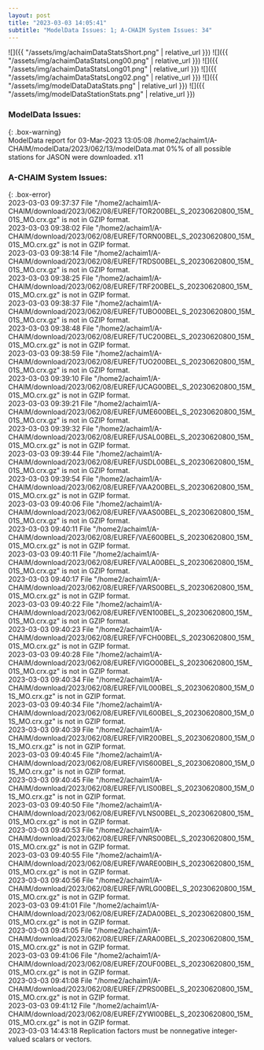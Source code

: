 ```yaml
---
layout: post
title: "2023-03-03 14:05:41"
subtitle: "ModelData Issues: 1; A-CHAIM System Issues: 34"
---
```


![]({{ "/assets/img/achaimDataStatsShort.png" | relative_url }})
![]({{ "/assets/img/achaimDataStatsLong00.png" | relative_url }})
![]({{ "/assets/img/achaimDataStatsLong01.png" | relative_url }})
![]({{ "/assets/img/achaimDataStatsLong02.png" | relative_url }})
![]({{ "/assets/img/modelDataDataStats.png" | relative_url }})
![]({{ "/assets/img/modelDataStationStats.png" | relative_url }})

### ModelData Issues:  
{: .box-warning}  
 ModelData report for 03-Mar-2023 13:05:08 
 /home2/achaim1/A-CHAIM/modelData/2023/062/13/modelData.mat 
 0%% of all possible stations for JASON were downloaded. x11 
  
### A-CHAIM System Issues:  
{: .box-error}  
2023-03-03 09:37:37 File "/home2/achaim1/A-CHAIM/download/2023/062/08/EUREF/TOR200BEL_S_20230620800_15M_01S_MO.crx.gz" is not in GZIP format.  
2023-03-03 09:38:02 File "/home2/achaim1/A-CHAIM/download/2023/062/08/EUREF/TORN00BEL_S_20230620800_15M_01S_MO.crx.gz" is not in GZIP format.  
2023-03-03 09:38:14 File "/home2/achaim1/A-CHAIM/download/2023/062/08/EUREF/TRDS00BEL_S_20230620800_15M_01S_MO.crx.gz" is not in GZIP format.  
2023-03-03 09:38:25 File "/home2/achaim1/A-CHAIM/download/2023/062/08/EUREF/TRF200BEL_S_20230620800_15M_01S_MO.crx.gz" is not in GZIP format.  
2023-03-03 09:38:37 File "/home2/achaim1/A-CHAIM/download/2023/062/08/EUREF/TUBO00BEL_S_20230620800_15M_01S_MO.crx.gz" is not in GZIP format.  
2023-03-03 09:38:48 File "/home2/achaim1/A-CHAIM/download/2023/062/08/EUREF/TUC200BEL_S_20230620800_15M_01S_MO.crx.gz" is not in GZIP format.  
2023-03-03 09:38:59 File "/home2/achaim1/A-CHAIM/download/2023/062/08/EUREF/TUO200BEL_S_20230620800_15M_01S_MO.crx.gz" is not in GZIP format.  
2023-03-03 09:39:10 File "/home2/achaim1/A-CHAIM/download/2023/062/08/EUREF/UCAG00BEL_S_20230620800_15M_01S_MO.crx.gz" is not in GZIP format.  
2023-03-03 09:39:21 File "/home2/achaim1/A-CHAIM/download/2023/062/08/EUREF/UME600BEL_S_20230620800_15M_01S_MO.crx.gz" is not in GZIP format.  
2023-03-03 09:39:32 File "/home2/achaim1/A-CHAIM/download/2023/062/08/EUREF/USAL00BEL_S_20230620800_15M_01S_MO.crx.gz" is not in GZIP format.  
2023-03-03 09:39:44 File "/home2/achaim1/A-CHAIM/download/2023/062/08/EUREF/USDL00BEL_S_20230620800_15M_01S_MO.crx.gz" is not in GZIP format.  
2023-03-03 09:39:54 File "/home2/achaim1/A-CHAIM/download/2023/062/08/EUREF/VAA200BEL_S_20230620800_15M_01S_MO.crx.gz" is not in GZIP format.  
2023-03-03 09:40:06 File "/home2/achaim1/A-CHAIM/download/2023/062/08/EUREF/VAAS00BEL_S_20230620800_15M_01S_MO.crx.gz" is not in GZIP format.  
2023-03-03 09:40:11 File "/home2/achaim1/A-CHAIM/download/2023/062/08/EUREF/VAE600BEL_S_20230620800_15M_01S_MO.crx.gz" is not in GZIP format.  
2023-03-03 09:40:11 File "/home2/achaim1/A-CHAIM/download/2023/062/08/EUREF/VALA00BEL_S_20230620800_15M_01S_MO.crx.gz" is not in GZIP format.  
2023-03-03 09:40:17 File "/home2/achaim1/A-CHAIM/download/2023/062/08/EUREF/VARS00BEL_S_20230620800_15M_01S_MO.crx.gz" is not in GZIP format.  
2023-03-03 09:40:22 File "/home2/achaim1/A-CHAIM/download/2023/062/08/EUREF/VEN100BEL_S_20230620800_15M_01S_MO.crx.gz" is not in GZIP format.  
2023-03-03 09:40:23 File "/home2/achaim1/A-CHAIM/download/2023/062/08/EUREF/VFCH00BEL_S_20230620800_15M_01S_MO.crx.gz" is not in GZIP format.  
2023-03-03 09:40:28 File "/home2/achaim1/A-CHAIM/download/2023/062/08/EUREF/VIGO00BEL_S_20230620800_15M_01S_MO.crx.gz" is not in GZIP format.  
2023-03-03 09:40:34 File "/home2/achaim1/A-CHAIM/download/2023/062/08/EUREF/VIL000BEL_S_20230620800_15M_01S_MO.crx.gz" is not in GZIP format.  
2023-03-03 09:40:34 File "/home2/achaim1/A-CHAIM/download/2023/062/08/EUREF/VIL600BEL_S_20230620800_15M_01S_MO.crx.gz" is not in GZIP format.  
2023-03-03 09:40:39 File "/home2/achaim1/A-CHAIM/download/2023/062/08/EUREF/VIR200BEL_S_20230620800_15M_01S_MO.crx.gz" is not in GZIP format.  
2023-03-03 09:40:45 File "/home2/achaim1/A-CHAIM/download/2023/062/08/EUREF/VIS600BEL_S_20230620800_15M_01S_MO.crx.gz" is not in GZIP format.  
2023-03-03 09:40:45 File "/home2/achaim1/A-CHAIM/download/2023/062/08/EUREF/VLIS00BEL_S_20230620800_15M_01S_MO.crx.gz" is not in GZIP format.  
2023-03-03 09:40:50 File "/home2/achaim1/A-CHAIM/download/2023/062/08/EUREF/VLNS00BEL_S_20230620800_15M_01S_MO.crx.gz" is not in GZIP format.  
2023-03-03 09:40:53 File "/home2/achaim1/A-CHAIM/download/2023/062/08/EUREF/VNRS00BEL_S_20230620800_15M_01S_MO.crx.gz" is not in GZIP format.  
2023-03-03 09:40:55 File "/home2/achaim1/A-CHAIM/download/2023/062/08/EUREF/WARE00BIH_S_20230620800_15M_01S_MO.crx.gz" is not in GZIP format.  
2023-03-03 09:40:56 File "/home2/achaim1/A-CHAIM/download/2023/062/08/EUREF/WRLG00BEL_S_20230620800_15M_01S_MO.crx.gz" is not in GZIP format.  
2023-03-03 09:41:01 File "/home2/achaim1/A-CHAIM/download/2023/062/08/EUREF/ZADA00BEL_S_20230620800_15M_01S_MO.crx.gz" is not in GZIP format.  
2023-03-03 09:41:05 File "/home2/achaim1/A-CHAIM/download/2023/062/08/EUREF/ZARA00BEL_S_20230620800_15M_01S_MO.crx.gz" is not in GZIP format.  
2023-03-03 09:41:06 File "/home2/achaim1/A-CHAIM/download/2023/062/08/EUREF/ZOUF00BEL_S_20230620800_15M_01S_MO.crx.gz" is not in GZIP format.  
2023-03-03 09:41:08 File "/home2/achaim1/A-CHAIM/download/2023/062/08/EUREF/ZPRS00BEL_S_20230620800_15M_01S_MO.crx.gz" is not in GZIP format.  
2023-03-03 09:41:12 File "/home2/achaim1/A-CHAIM/download/2023/062/08/EUREF/ZYWI00BEL_S_20230620800_15M_01S_MO.crx.gz" is not in GZIP format.  
2023-03-03 14:43:18 Replication factors must be nonnegative integer-valued scalars or vectors.  
